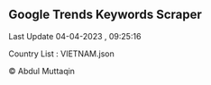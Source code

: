 

## Google Trends Keywords Scraper 
 
Last Update 04-04-2023 , 09:25:16

Country List :
VIETNAM.json



© Abdul Muttaqin 

